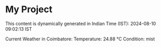 # My Project

This content is dynamically generated in Indian Time (IST): 2024-08-10 09:02:13 IST


Current Weather in Coimbatore:
Temperature: 24.88 °C
Condition: mist
